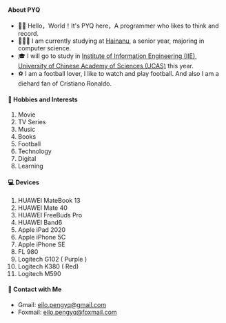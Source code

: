 #### **About PYQ**

- 👋🏼 Hello，World！It's PYQ here，A programmer who likes to think and record.
- 👨🏻‍🎓 I am currently studying at [Hainanu](https://ha.hainanu.edu.cn/home2020/), a senior year, majoring in computer science.
- 🎓 I will go to study in [Institute of Information Engineering (IIE)](http://www.iie.ac.cn/), [University of Chinese Academy of Sciences (UCAS)](https://www.ucas.ac.cn/ ) this year.
- ⚽ I am a football lover, I like to watch and play football. And also I am a diehard fan of Cristiano Ronaldo.

#### **🚀 Hobbies and Interests**

1. Movie
2. TV Series
3. Music
4. Books
5. Football
6. Technology
7. Digital
8. Learning

#### **💻 Devices**

1. HUAWEI  MateBook 13
2. HUAWEI  Mate 40
3. HUAWEI  FreeBuds Pro
4. HUAWEI  Band6
5. Apple  iPad 2020
6. Apple iPhone 5C
7. Apple iPhone SE
8. FL  980
9. Logitech  G102 ( Purple )
10. Logitech  K380 ( Red)
11. Logitech  M590

#### **💌 Contact with Me**

- Gmail: [eilo.pengyq@gmail.com](mailto:eilo.pengyq@gmail.com)
- Foxmail: [eilo.pengyq@foxmail.com](mailto:eilo.pengyq@foxmail.com)
